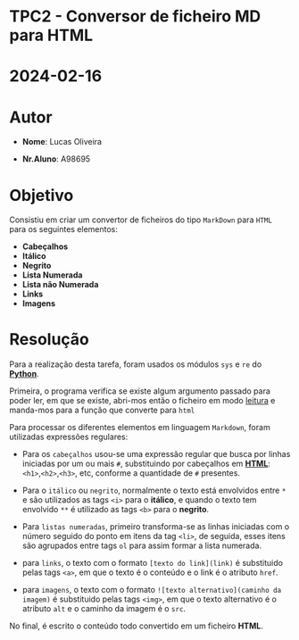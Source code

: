 # TPC2 - Conversor de ficheiro MD para HTML

# 2024-02-16

# Autor

- **Nome**: Lucas Oliveira

- **Nr.Aluno**: A98695

# Objetivo
Consistiu em criar um convertor de ficheiros do tipo `MarkDown` para `HTML` para os seguintes elementos:

- **Cabeçalhos**
- **Itálico**
- **Negrito**
- **Lista Numerada**
- **Lista não Numerada**
- **Links**
- **Imagens**

# Resolução

Para a realização desta tarefa, foram usados os módulos `sys` e `re` do <u>**Python**</u>.

Primeira, o programa verifica se existe algum argumento passado para poder ler, em que se existe, abri-mos então o ficheiro em modo <u>leitura</u> e manda-mos para a função que converte para `html`

Para processar os diferentes elementos em linguagem `Markdown`, foram utilizadas expressões regulares:

* Para os `cabeçalhos` usou-se uma expressão regular que busca por linhas iniciadas por um ou mais `#`, substituindo por cabeçalhos em <u>**HTML**</u>: `<h1>`,`<h2>`,`<h3>`, etc, conforme a quantidade de `#` presentes.

* Para o `itálico` ou `negrito`, normalmente o texto está envolvidos entre `*` e são utilizados as tags `<i>` para o **itálico**, e quando o texto tem envolvido `**` é utilizado as tags `<b>` para o **negrito**.

* Para `listas numeradas`, primeiro transforma-se as linhas iniciadas com o número seguido do ponto em itens da tag `<li>`, de seguida, esses itens são agrupados entre tags `ol` para assim formar a lista numerada.

* para `links`, o texto com o formato `[texto do link](link)` é substituido pelas tags `<a>`, em que o texto é o conteúdo e o link é o atributo `href`.

* para `imagens`, o texto com o formato `![texto alternativo](caminho da imagem)` é substituido pelas tags `<img>`, em que o texto alternativo é o atributo `alt` e o caminho da imagem é o `src`.

No final, é escrito o conteúdo todo convertido em um ficheiro **HTML**.
